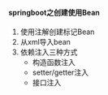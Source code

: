#### springboot之创建使用Bean
1. 使用注解创建标记Bean
2. 从xml导入bean
3. 依赖注入三种方式
	- 构造函数注入
	- setter/getter注入
	- 接口注入